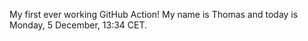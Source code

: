 My first ever working GitHub Action!
My name is Thomas and today is Monday, 5 December, 13:34 CET. 
